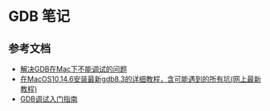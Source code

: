 # GDB 笔记


## 参考文档

- [解决GDB在Mac下不能调试的问题](https://segmentfault.com/q/1010000004136334)
- [在MacOS10.14.6安装最新gdb8.3的详细教程，含可能遇到的所有坑(网上最新教程)](https://xmuli.tech/posts/a75b2ced/)
- [GDB调试入门指南](https://zhuanlan.zhihu.com/p/74897601)